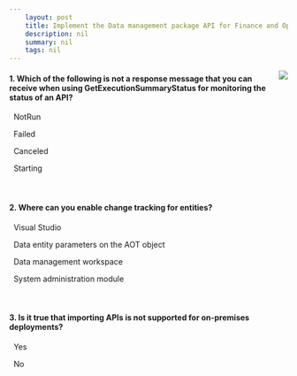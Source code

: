 ```yaml
---
    layout: post
    title: Implement the Data management package API for Finance and Operations apps  
    description: nil
    summary: nil
    tags: nil
---
```



 <a target="_blank" href="https://docs.microsoft.com/en-us/learn/modules/data-package-api-finance-operations/6-check/"><i class="fas fa-external-link-alt"></i> </a>
 <img align="right" src="https://docs.microsoft.com/en-us/learn/achievements/data-package-api-dynamics-365-finance-operations.svg">
####  1. Which of the following is not a response message that you can receive when using GetExecutionSummaryStatus for monitoring the status of an API?


<i class='far fa-square'></i> &nbsp;&nbsp;NotRun

<i class='far fa-square'></i> &nbsp;&nbsp;Failed

<i class='far fa-square'></i> &nbsp;&nbsp;Canceled

<i class='fas fa-check-square' style='color: Dodgerblue;'></i> &nbsp;&nbsp;Starting
<br />
<br />
<br />

####  2. Where can you enable change tracking for entities?


<i class='far fa-square'></i> &nbsp;&nbsp;Visual Studio

<i class='far fa-square'></i> &nbsp;&nbsp;Data entity parameters on the AOT object

<i class='fas fa-check-square' style='color: Dodgerblue;'></i> &nbsp;&nbsp;Data management workspace

<i class='far fa-square'></i> &nbsp;&nbsp;System administration module
<br />
<br />
<br />

####  3. Is it true that importing APIs is not supported for on-premises deployments?


<i class='far fa-square'></i> &nbsp;&nbsp;Yes

<i class='fas fa-check-square' style='color: Dodgerblue;'></i> &nbsp;&nbsp;No
<br />
<br />
<br />
